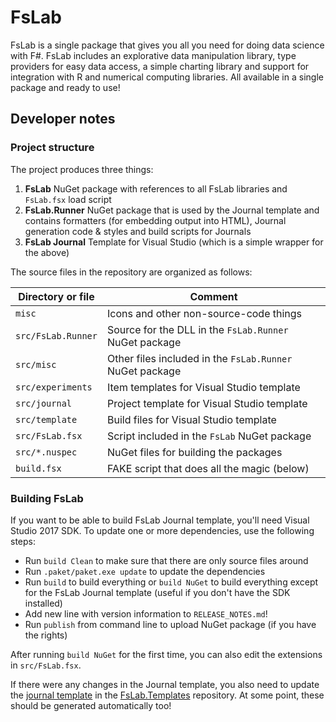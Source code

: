 FsLab 
=====

FsLab is a single package that gives you all you need for doing data science with
F#. FsLab includes an explorative data manipulation library, type providers for easy
data access, a simple charting library and support for integration with R and numerical
computing libraries. All available in a single package and ready to use!

Developer notes
---------------

### Project structure

The project produces three things:

 1. **FsLab** NuGet package with references to all FsLab libraries and `FsLab.fsx` load script
 2. **FsLab.Runner** NuGet package that is used by the Journal template and contains formatters
   (for embedding output into HTML), Journal generation code & styles and build scripts for Journals
 3. **FsLab Journal** Template for Visual Studio (which is a simple wrapper for the above)

The source files in the repository are organized as follows:

| Directory or file  | Comment
|--------------------|---------------
| `misc`             | Icons and other non-source-code things
| `src/FsLab.Runner` | Source for the DLL in the `FsLab.Runner` NuGet package
| `src/misc`         | Other files included in the `FsLab.Runner` NuGet package
| `src/experiments`  | Item templates for Visual Studio template
| `src/journal`      | Project template for Visual Studio template
| `src/template`     | Build files for Visual Studio template
| `src/FsLab.fsx`    | Script included in the `FsLab` NuGet package
| `src/*.nuspec`     | NuGet files for building the packages
| `build.fsx`        | FAKE script that does all the magic (below)

### Building FsLab

If you want to be able to build FsLab Journal template, you'll need Visual Studio 2017 SDK.
To update one or more dependencies, use the following steps:

 * Run `build Clean` to make sure that there are only source files around
 * Run `.paket/paket.exe update` to update the dependencies
 * Run `build` to build everything or `build NuGet` to build everything except for
   the FsLab Journal template (useful if you don't have the SDK installed)
 * Add new line with version information to `RELEASE_NOTES.md`!
 * Run `publish` from command line to upload NuGet package (if you have the rights)
 
After running `build NuGet` for the first time, you can also edit the
extensions in `src/FsLab.fsx`. 

If there were any changes in the Journal template, you also need to update the
[journal template](https://github.com/fslaborg/FsLab.Templates/tree/journal) in the
[FsLab.Templates](https://github.com/fslaborg/FsLab.Templates) repository. At some
point, these should be generated automatically too!
